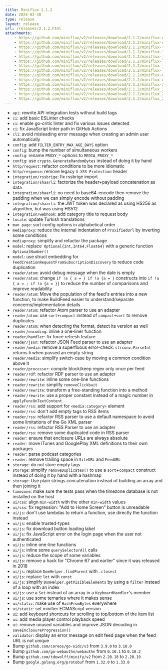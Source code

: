 ```yaml
---
title: Miniflux 2.1.2
date: 2024-03-30
type: release
layout: release
url: /releases/2.1.2.html
attachments:
    - https://github.com/miniflux/v2/releases/download/2.1.2/miniflux-darwin-amd64
    - https://github.com/miniflux/v2/releases/download/2.1.2/miniflux-darwin-arm64
    - https://github.com/miniflux/v2/releases/download/2.1.2/miniflux-freebsd-amd64
    - https://github.com/miniflux/v2/releases/download/2.1.2/miniflux-linux-amd64
    - https://github.com/miniflux/v2/releases/download/2.1.2/miniflux-linux-arm64
    - https://github.com/miniflux/v2/releases/download/2.1.2/miniflux-linux-armv5
    - https://github.com/miniflux/v2/releases/download/2.1.2/miniflux-linux-armv6
    - https://github.com/miniflux/v2/releases/download/2.1.2/miniflux-linux-armv7
    - https://github.com/miniflux/v2/releases/download/2.1.2/miniflux-openbsd-amd64
    - https://github.com/miniflux/v2/releases/download/2.1.2/miniflux-windows-amd64.exe
    - https://github.com/miniflux/v2/releases/download/2.1.2/miniflux-2.1.2-1.0.x86_64.rpm
    - https://github.com/miniflux/v2/releases/download/2.1.2/miniflux_2.1.2_amd64.deb
    - https://github.com/miniflux/v2/releases/download/2.1.2/miniflux_2.1.2_arm64.deb
    - https://github.com/miniflux/v2/releases/download/2.1.2/miniflux_2.1.2_armhf.deb
---
```


* `api`: rewrite API integration tests without build tags
* `ci`: add basic ESLinter checks
* `ci`: enable go-critic linter and fix various issues detected
* `ci`: fix JavaScript linter path in GitHub Actions
* `cli`: avoid misleading error message when creating an admin user automatically
* `config`: add `FILTER_ENTRY_MAX_AGE_DAYS` option
* `config`: bump the number of simultaneous workers
* `config`: rename `PROXY_*` options to `MEDIA_PROXY_*`
* `config`: use `crypto.GenerateRandomBytes` instead of doing it by hand
* `http/request`: refactor conditions to be more idiomatic
* `http/response`: remove legacy `X-XSS-Protection` header
* `integration/rssbrige`: fix rssbrige import
* `integration/shaarli`: factorize the header+payload concatenation as data
* `integration/shaarli`: no need to base64-encode then remove the padding when we can simply encode without padding
* `integration/shaarli`: the JWT token was declared as using HS256 as algorithm, but was using HS512
* `integration/webhook`: add category title to request body
* `locale`: update Turkish translations
* `man page`: sort config options in alphabetical order
* `mediaproxy`: reduce the internal indentation of `ProxifiedUrl` by inverting some conditions
* `mediaproxy`: simplify and refactor the package
* `model`: replace` Optional{Int,Int64,Float64}` with a generic function `OptionalNumber()`
* `model`: use struct embedding for `FeedCreationRequestFromSubscriptionDiscovery` to reduce code duplication
* `reader/atom`: avoid debug message when the date is empty
* `reader/atom`: change `if !a { a = } if !a {a = }` constructs into `if !a { a = ; if !a {a = }}` to reduce the number of comparisons and improve readability
* `reader/atom`: Move the population of the feed's entries into a new function, to make BuildFeed easier to understand/separate concerns/implementation details
* `reader/atom`: refactor Atom parser to use an adapter
* `reader/atom`: use `sort+compact` instead of `compact+sort` to remove duplicates
* `reader/atom`: when detecting the format, detect its version as well
* `reader/encoding`: inline a one-liner function
* `reader/handler`: fix force refresh feature
* `reader/json`: refactor JSON Feed parser to use an adapter
* `reader/media`: remove a superfluous error-check: `strconv.ParseInt` returns `0` when passed an empty string
* `reader/media`: simplify switch-case by moving a common condition above it
* `reader/processor`: compile block/keep regex only once per feed
* `reader/rdf`: refactor RDF parser to use an adapter
* `reader/rewrite`: inline some one-line functions
* `reader/rewrite`: simplify `removeClickbait`
* `reader/rewrite`: transform a free-standing function into a method
* `reader/rewrite`: use a proper constant instead of a magic number in `applyFuncOnTextContent`
* `reader/rss`: add support for `<media:category>` element
* `reader/rss`: don't add empty tags to RSS items
* `reader/rss`: refactor RSS parser to use a default namespace to avoid some limitations of the Go XML parser
* `reader/rss`: refactor RSS Parser to use an adapter
* `reader/rss`: remove some duplicated code in RSS parser
* `reader`: ensure that enclosure URLs are always absolute
* `reader`: move iTunes and GooglePlay XML definitions to their own packages
* `reader`: parse podcast categories
* `reader`: remove trailing space in `SiteURL` and `FeedURL`
* `storage`: do not store empty tags
* `storage`: simplify `removeDuplicates()` to use a `sort`+`compact` construct instead of doing it by hand with a hashmap
* `storage`: Use plain strings concatenation instead of building an array and then joining it
* `timezone`: make sure the tests pass when the timezone database is not installed on the host
* `ui/css`: align `min-width` with the other `min-width` values
* `ui/css`: fix regression: "Add to Home Screen" button is unreadable
* `ui/js`: don't use lambdas to return a function, use directly the function instead
* `ui/js`: enable trusted-types
* `ui/js`: fix download button loading label
* `ui/js`: fix JavaScript error on the login page when the user not authenticated
* `ui/js`: inline one-line functions
* `ui/js`: inline some `querySelectorAll` calls
* `ui/js`: reduce the scope of some variables
* `ui/js`: remove a hack for "Chrome 67 and earlier" since it was released in 2018
* `ui/js`: replace `DomHelper.findParent` with `.closest`
* `ui/js`: replace `let` with `const`
* `ui/js`: simplify `DomHelper.getVisibleElements` by using a `filter` instead of a loop with an index
* `ui/js`: use a `Set` instead of an array in a `KeyboardHandler`'s member
* `ui/js`: use some ternaries where it makes sense
* `ui/static`: make use of `HashFromBytes` everywhere
* `ui/static`: set minifier ECMAScript version
* `ui`: add keyboard shortcuts for scrolling to top/bottom of the item list
* `ui`: add media player control playback speed
* `ui`: remove unused variables and improve JSON decoding in `saveEnclosureProgression()`
* `validator`: display an error message on edit feed page when the feed URL is not unique
* Bump `github.com/coreos/go-oidc/v3` from `3.9.0` to `3.10.0`
* Bump `github.com/go-webauthn/webauthn` from `0.10.1` to `0.10.2`
* Bump `github.com/tdewolff/minify/v2` from `2.20.18` to `2.20.19`
* Bump `google.golang.org/protobuf` from `1.32.0` to `1.33.0`
